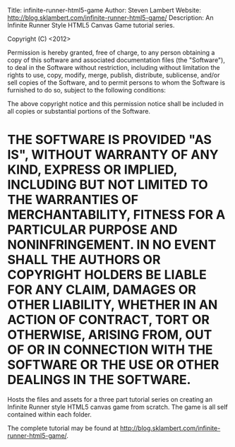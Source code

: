 Title: infinite-runner-html5-game
Author: Steven Lambert
Website: http://blog.sklambert.com/infinite-runner-html5-game/
Description: An Infinite Runner Style HTML5 Canvas Game tutorial series.

Copyright (C) <2012> <Steven Lambert>

Permission is hereby granted, free of charge, to any person obtaining a copy of this software and associated documentation files (the "Software"), to deal in the Software without restriction, including without limitation the rights to use, copy, modify, merge, publish, distribute, sublicense, and/or sell copies of the Software, and to permit persons to whom the Software is furnished to do so, subject to the following conditions:

The above copyright notice and this permission notice shall be included in all copies or substantial portions of the Software.

THE SOFTWARE IS PROVIDED "AS IS", WITHOUT WARRANTY OF ANY KIND, EXPRESS OR IMPLIED, INCLUDING BUT NOT LIMITED TO THE WARRANTIES OF MERCHANTABILITY, FITNESS FOR A PARTICULAR PURPOSE AND NONINFRINGEMENT. IN NO EVENT SHALL THE AUTHORS OR COPYRIGHT HOLDERS BE LIABLE FOR ANY CLAIM, DAMAGES OR OTHER LIABILITY, WHETHER IN AN ACTION OF CONTRACT, TORT OR OTHERWISE, ARISING FROM, OUT OF OR IN CONNECTION WITH THE SOFTWARE OR THE USE OR OTHER DEALINGS IN THE SOFTWARE.
========================================================================================================================

Hosts the files and assets for a three part tutorial series on creating an Infinite Runner style HTML5 canvas game from scratch. The game is all self contained within each folder.

The complete tutorial may be found at http://blog.sklambert.com/infinite-runner-html5-game/.
